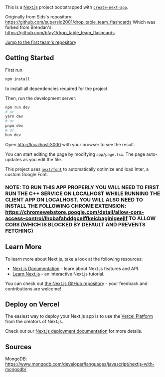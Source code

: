 This is a [Next.js](https://nextjs.org/) project bootstrapped with [`create-next-app`](https://github.com/vercel/next.js/tree/canary/packages/create-next-app).

Originally from Sids's repository: https://github.com/supersid2001/drop_table_team_flashcards
Which was forked from Brendan's: https://github.com/bfay1/drop_table_team_flashcards

[Jump to the first team's repository](https://github.com/KeLiu-Kryie/COMSW4156-Drop_Table_Team)

## Getting Started

First run 
```bash
npm install
```
to install all dependencies required for the project

Then, run the development server:

```bash
npm run dev
# or
yarn dev
# or
pnpm dev
# or
bun dev
```

Open [http://localhost:3000](http://localhost:3000) with your browser to see the result.

You can start editing the page by modifying `app/page.tsx`. The page auto-updates as you edit the file.

This project uses [`next/font`](https://nextjs.org/docs/basic-features/font-optimization) to automatically optimize and load Inter, a custom Google Font.

### NOTE: TO RUN THIS APP PROPERLY YOU WILL NEED TO FIRST RUN THE C++ SERVICE ON LOCALHOST WHIILE RUNNING THE CLIENT APP ON LOCALHOST. YOU WILL ALSO NEED TO INSTALL THE FOLLOWING CHROME EXTENSION: https://chromewebstore.google.com/detail/allow-cors-access-control/lhobafahddgcelffkeicbaginigeejlf TO ALLOW CORS (WHICH IS BLOCKED BY DEFAULT AND PREVENTS FETCHING) 

## Learn More

To learn more about Next.js, take a look at the following resources:

- [Next.js Documentation](https://nextjs.org/docs) - learn about Next.js features and API.
- [Learn Next.js](https://nextjs.org/learn) - an interactive Next.js tutorial.

You can check out [the Next.js GitHub repository](https://github.com/vercel/next.js/) - your feedback and contributions are welcome!

## Deploy on Vercel

The easiest way to deploy your Next.js app is to use the [Vercel Platform](https://vercel.com/new?utm_medium=default-template&filter=next.js&utm_source=create-next-app&utm_campaign=create-next-app-readme) from the creators of Next.js.

Check out our [Next.js deployment documentation](https://nextjs.org/docs/deployment) for more details.

## Sources
MongoDB: https://www.mongodb.com/developer/languages/javascript/nextjs-with-mongodb/
